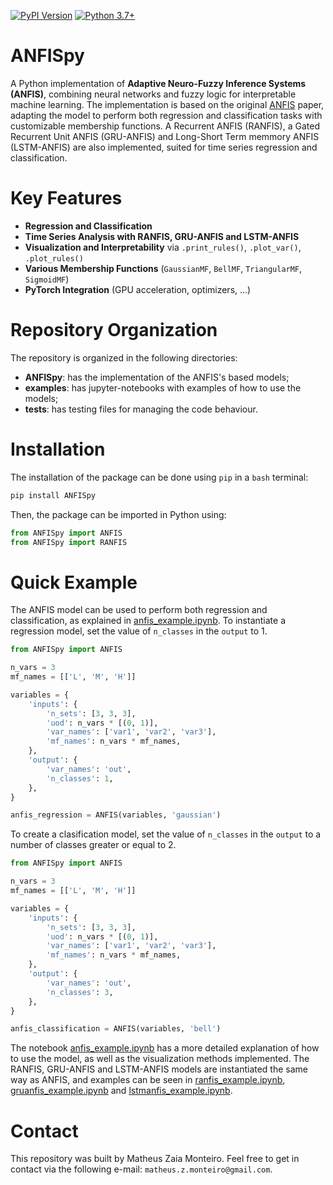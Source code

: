 [![PyPI Version](https://img.shields.io/pypi/v/ANFISpy)](https://pypi.org/project/ANFISpy/)
[![Python 3.7+](https://img.shields.io/badge/python-3.7+-blue.svg)]()

# ANFISpy
A Python implementation of **Adaptive Neuro-Fuzzy Inference Systems (ANFIS)**, combining neural networks and fuzzy logic for interpretable machine learning. The implementation is based on the original [ANFIS](https://ieeexplore.ieee.org/abstract/document/256541?casa_token=bWStLllx3e8AAAAA:Z7Tj7kk-7lHlGSIEVJZfJVtRi_IVpig2ANbVv6qou4Ok32c7X7Yfh8SsvIUUBjALl3dfHRgFRJs3) paper, adapting the model to perform both regression and classification tasks with customizable membership functions. A Recurrent ANFIS (RANFIS), a Gated Recurrent Unit ANFIS (GRU-ANFIS) and Long-Short Term memmory ANFIS (LSTM-ANFIS) are also implemented, suited for time series regression and classification.

# Key Features
- **Regression and Classification**
- **Time Series Analysis with RANFIS, GRU-ANFIS and LSTM-ANFIS**
- **Visualization and Interpretability** via `.print_rules()`, `.plot_var()`, `.plot_rules()`  
- **Various Membership Functions** (`GaussianMF`, `BellMF`, `TriangularMF`, `SigmoidMF`)  
- **PyTorch Integration** (GPU acceleration, optimizers, ...) 

# Repository Organization
The repository is organized in the following directories:
- **ANFISpy**: has the implementation of the ANFIS's based models;
- **examples**: has jupyter-notebooks with examples of how to use the models;
- **tests**: has testing files for managing the code behaviour.

# Installation
The installation of the package can be done using `pip` in a `bash` terminal:

```bash
pip install ANFISpy
```
Then, the package can be imported in Python using:

```python
from ANFISpy import ANFIS
from ANFISpy import RANFIS
```

# Quick Example
The ANFIS model can be used to perform both regression and classification, as explained in [anfis_example.ipynb](https://github.com/mZaiam/ANFISpy/blob/main/examples/anfis_example.ipynb). To instantiate a regression model, set the value of `n_classes` in the `output` to 1.

```python
from ANFISpy import ANFIS

n_vars = 3
mf_names = [['L', 'M', 'H']]

variables = {
    'inputs': {
        'n_sets': [3, 3, 3],
        'uod': n_vars * [(0, 1)],
        'var_names': ['var1', 'var2', 'var3'],
        'mf_names': n_vars * mf_names,
    },
    'output': {
        'var_names': 'out',
        'n_classes': 1,
    },
}

anfis_regression = ANFIS(variables, 'gaussian')
```

To create a clasification model, set the value of `n_classes` in the `output` to a number of classes greater or equal to 2. 

```python
from ANFISpy import ANFIS

n_vars = 3
mf_names = [['L', 'M', 'H']]

variables = {
    'inputs': {
        'n_sets': [3, 3, 3],
        'uod': n_vars * [(0, 1)],
        'var_names': ['var1', 'var2', 'var3'],
        'mf_names': n_vars * mf_names,
    },
    'output': {
        'var_names': 'out',
        'n_classes': 3,
    },
}

anfis_classification = ANFIS(variables, 'bell')
```

The notebook [anfis_example.ipynb](https://github.com/mZaiam/ANFISpy/blob/main/examples/anfis_example.ipynb) has a more detailed explanation of how to use the model, as well as the visualization methods implemented. The RANFIS, GRU-ANFIS and LSTM-ANFIS models are instantiated the same way as ANFIS, and examples can be seen in [ranfis_example.ipynb](https://github.com/mZaiam/ANFISpy/blob/main/examples/ranfis_example.ipynb), [gruanfis_example.ipynb](https://github.com/mZaiam/ANFISpy/blob/main/examples/gruanfis_example.ipynb) and [lstmanfis_example.ipynb](https://github.com/mZaiam/ANFISpy/blob/main/examples/lstmanfis_example.ipynb).

# Contact
This repository was built by Matheus Zaia Monteiro. Feel free to get in contact via the following e-mail: `matheus.z.monteiro@gmail.com`.
